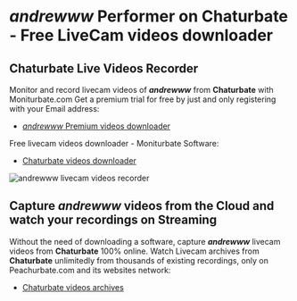 # _andrewww_ Performer on Chaturbate - Free LiveCam videos downloader

## Chaturbate Live Videos Recorder

Monitor and record livecam videos of **_andrewww_** from **Chaturbate** with Moniturbate.com
Get a premium trial for free by just and only registering with your Email address:
* [_andrewww_ Premium videos downloader](https://moniturbate.com/request-demo-licence-key.html)

Free livecam videos downloader - Moniturbate Software:
* [Chaturbate videos downloader](https://moniturbate.com/moniturbate-download-software.html)

![_andrewww_ livecam videos recorder](https://peachurnet.com/templates/moniturbate-software.png)


## Capture _andrewww_ videos from the Cloud and watch your recordings on Streaming

Without the need of downloading a software, capture **_andrewww_** livecam videos from **Chaturbate** 100% online.
Watch Livecam archives from **Chaturbate** unlimitedly from thousands of existing recordings, only on Peachurbate.com and its websites network:
* [Chaturbate videos archives](https://peachurnet.com/)